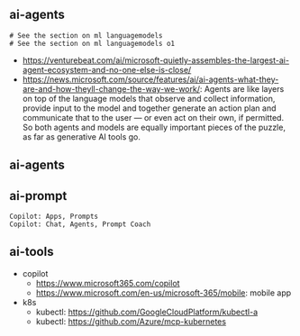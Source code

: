 ## ai-agents

```
# See the section on ml languagemodels
# See the section on ml languagemodels o1
```

- https://venturebeat.com/ai/microsoft-quietly-assembles-the-largest-ai-agent-ecosystem-and-no-one-else-is-close/
- https://news.microsoft.com/source/features/ai/ai-agents-what-they-are-and-how-theyll-change-the-way-we-work/: Agents are like layers on top of the language models that observe and collect information, provide input to the model and together generate an action plan and communicate that to the user — or even act on their own, if permitted. So both agents and models are equally important pieces of the puzzle, as far as generative AI tools go.

## ai-agents

## ai-prompt

```
Copilot: Apps, Prompts
Copilot: Chat, Agents, Prompt Coach
```

## ai-tools

- copilot
  - https://www.microsoft365.com/copilot
  - https://www.microsoft.com/en-us/microsoft-365/mobile: mobile app
- k8s
  - kubectl: https://github.com/GoogleCloudPlatform/kubectl-a
  - kubectl: https://github.com/Azure/mcp-kubernetes

